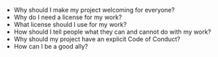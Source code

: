 -   Why should I make my project welcoming for everyone?
-   Why do I need a license for my work?
-   What license should I use for my work?
-   How should I tell people what they can and cannot do with my work?
-   Why should my project have an explicit Code of Conduct?
-   How can I be a good ally?
